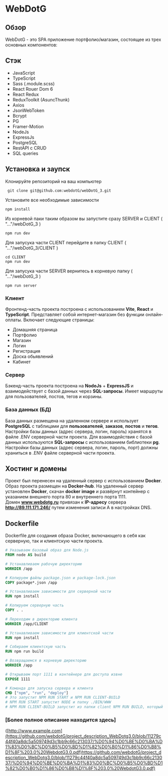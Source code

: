 # WebDotG

## Обзор

WebDotG - это SPA приложение портфолио/магазин, состоящее из трех основных компонентов:

## Стэк
+ JavaScript
+ TypeScript
+ Sass (.module.scss)
+ React Rouer Dom 6
+ React Redux
+ ReduxToolkit (AsuncThunk)
+ Axios
+ JsonWebToken
+ Bcrypt
+ PG
+ Framer-Motion
+ NodeJs
+ ExpressJs
+ PostgreSQL
+ RestAPI с CRUD
+ SQL queries

## Установка и заупск

Клонируйте репозиторий на ваш компьютер
```
 git clone git@github.com:webdotG/webDotG_3.git
```

Установите все необходимые зависимости
```
npm install
```
 
Из корневой паки таким образом вы запустите сразу SERVER и CLIENT ( "..."/webDotG_3  )
```
npm run dev
```

Для запусука части CLIENT перейдите в папку CLIENT ( "..."/webDotG_3/CLIENT )
```
cd CLIENT
npm run dev
```

Для запусука части SERVER вернитесь в корневую папку ( "..."/webDotG_3 )

```
npm run server
```
 

### Клиент

Фронтенд-часть проекта построена с использованием **Vite**, **React** и **TypeScript**. 
Представляет собой интернет-магазин без функции онлайн-оплаты. 
Включает следующие страницы: 
+ Домашняя страница 
+ Портфолио
+ Магазин 
+ Логин
+ Регистрация
+ Доска обьявлений
+ Кабинет

### Сервер

Бэкенд-часть проекта построена на **NodeJs** + **ExpressJS** и взаимодействует с базой данных через **SQL-запросы**. 
Имеет маршруты для пользователей, постов, тегов и корзины.

### База данных (БД)

База данных размещена на удаленном сервере и использует **PostgreSQL** с таблицами для **пользователей**, **заказов**, **постов** и **тегов**. 
Настройки базы данных (адрес сервера, логин, пароль) хранятся в файле .ENV серверной части проекта. 
Для взаимодействия с базой данных используются **SQL-запросы** с использованием библиотеки **pg**.  
Настройки базы данных (адрес сервера, логин, пароль, порт) должны храниться в .ENV файле серверной части проекта.

## Хостинг и домены

Проект был перенесен на удаленный сервер с использованием **Docker**. 
Образ проекта размещен на **Docker-hub**. 
На удаленный сервер установлен **Docker**, скачан **docker** **image** и развёрнут контейнер с указанием внешнего порта 80 и внутреннего порта 1111.   
Домен **www.webdotg.ru** привязан к **IP-адресу** сервера **http://89.111.171.246/** путем изменения записи A в настройках DNS.

## Dockerfile

Dockerfile для создания образа Docker, включающего в себя как серверную, так и клиентскую части проекта.

```Dockerfile
# Указываем базовый образ для Node.js
FROM node AS build

# Устанавливаем рабочую директорию
WORKDIR /app

# Копируем файлы package.json и package-lock.json
COPY package*.json /app

# Устанавливаем зависимости для серверной части
RUN npm install

# Копируем серверную часть
COPY . .

# Переходим в директорию клиента
WORKDIR /app/CLIENT

# Устанавливаем зависимости для клиентской части
RUN npm install

# Собираем клиентскую часть
RUN npm run build

# Возвращаемся в корневую директорию
WORKDIR /app

# Открываем порт 1111 в контейнере для доступа извне
EXPOSE 1111

# Команда для запуска сервера и клиента
CMD ["npm", "run", "deploy"]
# Это запустит NPM RUN START и NPM RUN CLIENT-BUILD
# NPM RUN START запустит NODE и папку ./BIN/WWW
# NPM RUN CLIENT-BUILD запустит из папки client NPM RUN BUILD, который выполнит TSC && VITE BUILD

```

### [Более полное описание находится здесь]  
([http://www.example.com](https://github.com/webdotG/project_description_WebDotg3.0/blob/11279c44f40a8dc5a509749d3c1bb9c66c213037/%D0%94%D0%BE%D0%BA%D1%83%D0%BC%D0%B5%D0%BD%D1%82%D0%B0%D1%86%D0%B8%D1%8F%203.0%20WebdotG3.0.pdf)https://github.com/webdotG/project_description_WebDotg3.0/blob/11279c44f40a8dc5a509749d3c1bb9c66c213037/%D0%94%D0%BE%D0%BA%D1%83%D0%BC%D0%B5%D0%BD%D1%82%D0%B0%D1%86%D0%B8%D1%8F%203.0%20WebdotG3.0.pdf)

